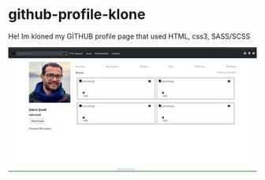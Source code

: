 # github-profile-klone


<p> He! Im kloned my  GİTHUB profile page that used HTML, css3, SASS/SCSS</p> 



<img src="images/guthub-profile.gif" alt="">

